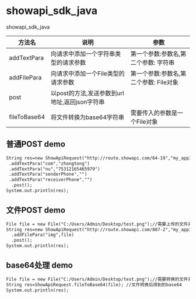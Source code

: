 # showapi_sdk_java
showapi_sdk_java


| 方法名 | 说明| 参数|
|  -- | -- | -- |
| addTextPara | 向请求中添加一个字符串类型的请求参数| 第一个参数:参数名,第二个参数: 字符串|
| addFilePara | 向请求中添加一个File类型的请求参数| 第一个参数:参数名,第二个参数: File对象|
| post | 以post的方法,发送参数到url地址,返回json字符串| |
| fileToBase64 | 将文件转换为base64字符串 | 需要传入的参数是一个File对象|




## 	普通POST   demo
   ```html
   String res=new ShowApiRequest("http://route.showapi.com/64-19","my_appId","my_appSecret")
   	.addTextPara("com","zhongtong")
   	.addTextPara("nu","75312165465979")
   	.addTextPara("senderPhone","")
   	.addTextPara("receiverPhone","")
     .post();
   System.out.println(res);
   ```

## 	文件POST   demo
   ```html
   File file = new File("C:/Users/Admin/Desktop/test.png");//需要上传的文件对象
   String res=new ShowApiRequest("http://route.showapi.com/887-2","my_appId","my_appSecret")
   	 .addFilePara("img",file)  
     .post();
   System.out.println(res);
   ```

## 	base64处理   demo
   ```html
   File file = new File("C:/Users/Admin/Desktop/test.png");//需要转换的文件对象
   String res=ShowApiRequest.fileToBase64(file); //文件转换后得到的base64
   System.out.println(res);
   ```